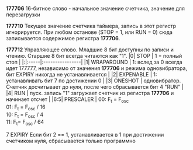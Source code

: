 **177706** 16-битное слово - начальное значение счетчика, значение для перезагрузки

**177710** Текущее значение счетчика таймера, запись в этот регистр игнорируется. При любом останове (STOP = 1, или RUN = 0) сюда записывается содержимое регистра **177706**.

**177712** Управляющее слово. Младшие 8 бит доступны по записи и чтению. Старшие 8 бит всегда читаются как "1".
|0| STOP | 1 = полный стоп |
|:|:-----|:----------------|
|1| WRAPAROUND | 1: вслед за 0 всегда идет 177777, независимо от значения **177706** и режима одновибратора, бит EXPIRY никогда не устанавливается |
|2| EXPENABLE | 1: устанавливать бит 7 по достижении 0 |
|3| ONESHOT | одновибратор. Счетчик досчитывает до нуля, после чего сбрасывается бит 4 "RUN" |
|4| RUN  | пуск. запись "1" загружает счетчик из регистра **177706** и начинает отсчет |
|6:5| PRESCALER | 00: F<sub>t</sub> = F<sub>osc</sub><br> 01: F<sub>t</sub> = F<sub>osc</sub> / 16<br>10: F<sub>t</sub> = F<sub>osc</sub> / 4<br>11: F<sub>t</sub>= F<sub>osc</sub> / 64 <br>
<tr><td>7</td><td> EXPIRY </td><td> Если бит 2 == 1, устанавливается в 1 при достижении счетчиком  нуля, сбрасывается только программно </td></tr>